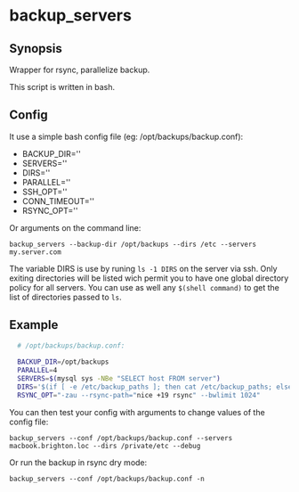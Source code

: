 backup_servers
============

## Synopsis

Wrapper for rsync, parallelize backup.

This script is written in bash.

## Config
It use a simple bash config file (eg: /opt/backups/backup.conf):

- BACKUP_DIR=''
- SERVERS=''
- DIRS=''
- PARALLEL=''
- SSH_OPT=''
- CONN_TIMEOUT=''
- RSYNC_OPT=''

Or arguments on the command line:

  `backup_servers --backup-dir /opt/backups --dirs /etc --servers my.server.com`
  
The variable DIRS is use by runing `ls -1 DIRS` on the server via ssh.
Only exiting directories will be listed wich permit you to have one global directory policy for all servers.
You can use as well any `$(shell command)` to get the list of directories passed to `ls`.

## Example

```bash
  # /opt/backups/backup.conf:
  
  BACKUP_DIR=/opt/backups
  PARALLEL=4
  SERVERS=$(mysql sys -NBe "SELECT host FROM server")
  DIRS='$(if [ -e /etc/backup_paths ]; then cat /etc/backup_paths; else echo "/etc /home")'
  RSYNC_OPT="-zau --rsync-path="nice +19 rsync" --bwlimit 1024"

```
You can then test your config with arguments to change values of the config file:

  `backup_servers --conf /opt/backups/backup.conf --servers macbook.brighton.loc --dirs /private/etc --debug`
  
Or run the backup in rsync dry mode:
  
  `backup_servers --conf /opt/backups/backup.conf -n`
  

